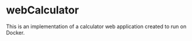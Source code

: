 # webCalculator
This is an implementation of a calculator web application created to run on Docker.
